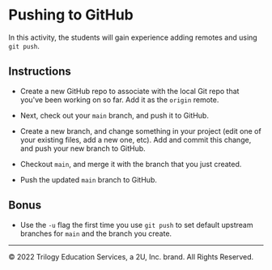 # Pushing to GitHub

In this activity, the students will gain experience adding remotes and using `git push`.

## Instructions

* Create a new GitHub repo to associate with the local Git repo that you've been working on so far. Add it as the `origin` remote.

* Next, check out your `main` branch, and push it to GitHub.

* Create a new branch, and change something in your project (edit one of your existing files, add a new one, etc). Add and commit this change, and push your new branch to GitHub.

* Checkout `main`, and merge it with the branch that you just created.

* Push the updated `main` branch to GitHub.

## Bonus

* Use the `-u` flag the first time you use `git push` to set default upstream branches for `main` and the branch you create.

- - -

© 2022 Trilogy Education Services, a 2U, Inc. brand. All Rights Reserved.

